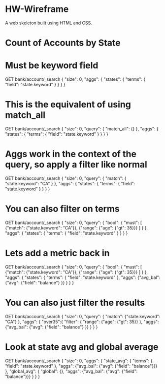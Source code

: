 # HW-Wireframe
A web skeleton built using HTML and CSS.

# Count of Accounts by State
# Must be keyword field
GET bank/account/_search
{
  "size": 0,
  "aggs": {
    "states": {
      "terms": {
        "field": "state.keyword"
      }
    }
  }
}

# This is the equivalent of using match_all
GET bank/account/_search
{
  "size": 0,
  "query": {
    "match_all": {}
  },
  "aggs": {
    "states": {
      "terms": {
        "field": "state.keyword"
      }
    }
  }
}

# Aggs work in the context of the query, so apply a filter like normal
GET bank/account/_search
{
  "size": 0,
  "query": {
    "match": {
      "state.keyword": "CA"
    }
  },
  "aggs": {
    "states": {
      "terms": {
        "field": "state.keyword"
      }
    }
  }
}

# You can also filter on terms
GET bank/account/_search
{
  "size": 0,
  "query": {
    "bool": {
      "must": [
        {"match": {"state.keyword": "CA"}},
        {"range": {"age": {"gt": 35}}}
      ]
    }
  },
  "aggs": {
    "states": {
      "terms": {
        "field": "state.keyword"
      }
    }
  }
}

# Lets add a metric back in
GET bank/account/_search
{
  "size": 0,
  "query": {
    "bool": {
      "must": [
        {"match": {"state.keyword": "CA"}},
        {"range": {"age": {"gt": 35}}}
      ]
    }
  },
  "aggs": {
    "states": {
      "terms": {
        "field": "state.keyword"
      },
      "aggs": {"avg_bal": {"avg": {"field": "balance"} }}
    }
  }
}

# You can also just filter the results
GET bank/account/_search
{
  "size": 0,
  "query": {
    "match": {"state.keyword": "CA"}
  },
  "aggs": {
    "over35":{
      "filter": {
        "range": {"age": {"gt": 35}}
      },
    "aggs": {"avg_bal": {"avg": {"field": "balance"} }}
    }
  }
}


# Look at state avg and global average
GET bank/account/_search
{
  "size": 0,
  "aggs": {
    "state_avg": {
      "terms": {
        "field": "state.keyword"
      },
      "aggs": {"avg_bal": {"avg": {"field": "balance"}}}
    },
    "global_avg": {
      "global": {},
      "aggs": {"avg_bal": {"avg": {"field": "balance"}}}
    }
  }
}
